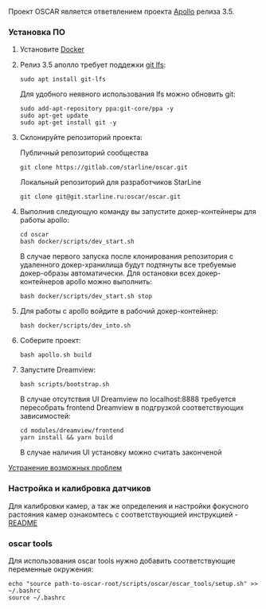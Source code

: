 Проект OSCAR является ответвлением проекта [Apollo](https://github.com/ApolloAuto/apollo) релиза 3.5.

### Установка ПО

1. Установите [Docker](https://docs.docker.com/install/linux/docker-ce/ubuntu/)

2. Релиз 3.5 аполло требует поддежки [git lfs](https://git-lfs.github.com/):

    ```
    sudo apt install git-lfs
    ```

    Для удобного неявного использования lfs можно обновить git:

    ```
    sudo add-apt-repository ppa:git-core/ppa -y
    sudo apt-get update
    sudo apt-get install git -y
    ```

3. Склонируйте репозиторий проекта:

    Публичный репозиторий сообщества

    ```
    git clone https://gitlab.com/starline/oscar.git
    ```

    Локальный репозиторий для разработчиков StarLine

    ```
    git clone git@git.starline.ru:oscar/oscar.git
    ```

4. Выполнив следующую команду вы запустите докер-контейнеры для работы apollo:

    ```
    cd oscar
    bash docker/scripts/dev_start.sh
    ```

    В случае первого запуска после клонирования репозитория с удаленного докер-хранилища будут подтянуты все требуемые докер-образы автоматически. Для остановки всех докер-контейнеров apollo можно выполнить:

    ```
    bash docker/scripts/dev_start.sh stop
    ```

5. Для работы с apollo войдите в рабочий докер-контейнер:

    ```
    bash docker/scripts/dev_into.sh
    ```

6. Соберите проект:

    ```
    bash apollo.sh build
    ```

7. Запустите Dreamview:

    ```
    bash scripts/bootstrap.sh
    ```

    В случае отсутствия UI Dreamview по localhost:8888 требуется пересобрать frontend Dreamview в подгрузкой соответствующих зависимостей:

    ```
    cd modules/dreamview/frontend
    yarn install && yarn build
    ```

    В случае наличия UI установку можно считать законченой


[Устранение возможных проблем](docs/oscar/possible_problems.md)

### Настройка и калибровка датчиков

Для калибровки камер, а так же определения и настройки фокусного растояния камер ознакомтесь с соответствующией инструкцией - [README](../../scripts/sensor_calibration/camera/README.md)

### oscar tools

Для использования oscar tools нужно добавить соответствующие переменные окружения:

```
echo "source path-to-oscar-root/scripts/oscar/oscar_tools/setup.sh" >> ~/.bashrc
source ~/.bashrc
```
